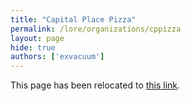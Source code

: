 ```yaml
---
title: "Capital Place Pizza"
permalink: /lore/organizations/cppizza
layout: page
hide: true
authors: ['exvacuum']
---
```

<html>
<head>
    <script type="text/javascript">
        window.location.replace("./#cppizza");
    </script>
</head>
<body>
<p>This page has been relocated to <a href="./#cppizza">this link</a>.</p>
</body>
</html>